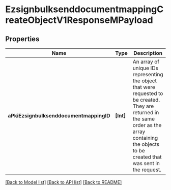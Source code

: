 # EzsignbulksenddocumentmappingCreateObjectV1ResponseMPayload

## Properties
Name | Type | Description | Notes
------------ | ------------- | ------------- | -------------
**aPkiEzsignbulksenddocumentmappingID** | **[Int]** | An array of unique IDs representing the object that were requested to be created.  They are returned in the same order as the array containing the objects to be created that was sent in the request. | 

[[Back to Model list]](../README.md#documentation-for-models) [[Back to API list]](../README.md#documentation-for-api-endpoints) [[Back to README]](../README.md)


